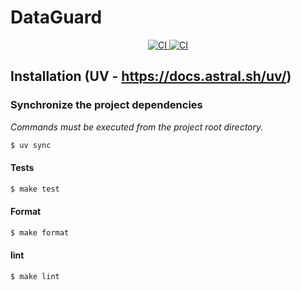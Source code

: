 # DataGuard

<p align="center">
   <a href="https://github.com/eu-parc/dataguard/actions?query=workflow%3ACI" targe>
    <img src="https://github.com/eu-parc/dataguard/actions/workflows/ci.yml/badge.svg" alt="CI">
   </a>
   <a href="https://github.com/eu-parc/dataguard/actions?query=workflow%3ADOCS" targe>
    <img src="https://github.com/eu-parc/dataguard/actions/workflows/docs.yml/badge.svg" alt="CI">
   </a>
<p/>

## Installation (UV - https://docs.astral.sh/uv/)

### Synchronize the project dependencies
*Commands must be executed from the project root directory.*
    
   ```bash
   $ uv sync
   ```

#### Tests

   ```bash
   $ make test
   ```

#### Format

   ```bash
   $ make format
   ```

#### lint

   ```bash
   $ make lint
   ```
